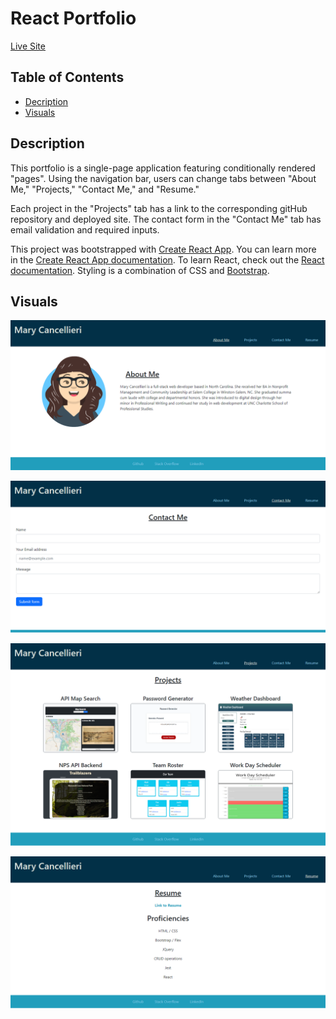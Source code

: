 # React Portfolio

[Live Site](https://pure-cove-13092.herokuapp.com/)

## Table of Contents

- [Decription](#description)
- [Visuals](#visuals)

## Description

This portfolio is a single-page application featuring conditionally rendered "pages". Using the navigation bar, users can change tabs between "About Me," "Projects," "Contact Me," and "Resume."

Each project in the "Projects" tab has a link to the corresponding gitHub repository and deployed site. The contact form in the "Contact Me" tab has email validation and required inputs.

This project was bootstrapped with [Create React App](https://github.com/facebook/create-react-app). You can learn more in the [Create React App documentation](https://facebook.github.io/create-react-app/docs/getting-started). To learn React, check out the [React documentation](https://reactjs.org/). Styling is a combination of CSS and [Bootstrap](https://getbootstrap.com/docs/5.0/getting-started/introduction/).

## Visuals

![About Me](./readme-imgs/About-Me.png)

![Contact Me](./readme-imgs/Contact-Me.png)

![Projects](./readme-imgs/Projects.png)

![Resume](./readme-imgs/Resume.png)
